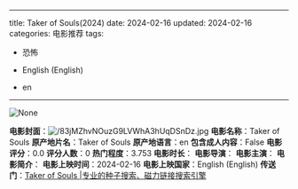 
---
title: Taker of Souls(2024)
date: 2024-02-16
updated: 2024-02-16
categories: 电影推荐
tags:

- 恐怖

- English (English)
- en
---

<img src="https://image.tmdb.org/t/p/originalNone" alt="None" title="None">

**电影封面**：<img src="https://image.tmdb.org/t/p/w200/83jMZhvNOuzG9LVWhA3hUqDSnDz.jpg" alt="/83jMZhvNOuzG9LVWhA3hUqDSnDz.jpg" title="/83jMZhvNOuzG9LVWhA3hUqDSnDz.jpg">
**电影名称**：Taker of Souls
**原产地片名**：Taker of Souls
**原产地语言**：en
**包含成人内容**：False
**电影评分**：0.0
**评分人数**：0
**热门程度**：3.753
**电影时长**：
**电影导演**：
**电影主演**：
**电影简介**：
**电影上映时间**：2024-02-16
**电影上映国家**：English (English)
**传送门**：[Taker of Souls |专业的种子搜索、磁力链接搜索引擎](https://movie.amd794.com:2083/?search=Taker%20of%20Souls&ordering=&mode=match_phrase&page_size=10&page=1)

